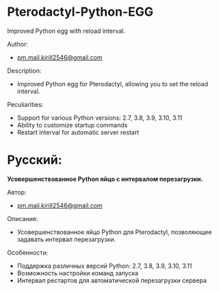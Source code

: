 # Pterodactyl-Python-EGG
Improved Python egg with reload interval.

 Author:
 - pm.mail.kirill2546@gmail.com

 Description:
 - Improved Python egg for Pterodactyl, allowing you to set the reload interval.

 Peculiarities:
 - Support for various Python versions: 2.7, 3.8, 3.9, 3.10, 3.11
 - Ability to customize startup commands
 - Restart interval for automatic server restart

# Русский:
**Усовершенствованное Python яйцо с интервалом перезагрузки.**

Автор:
- pm.mail.kirill2546@gmail.com

Описание:
- Усовершенствованное яйцо Python для Pterodactyl, позволяющее задавать интервал перезагрузки.

Особенности:
- Поддержка различных версий Python: 2.7, 3.8, 3.9, 3.10, 3.11
- Возможность настройки команд запуска
- Интервал рестартов для автоматической перезагрузки сервера

